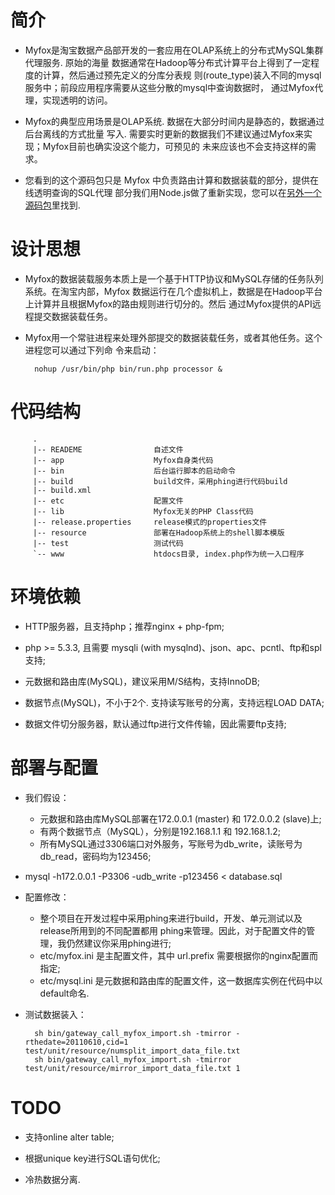 
# 简介 #

* Myfox是淘宝数据产品部开发的一套应用在OLAP系统上的分布式MySQL集群代理服务. 原始的海量
  数据通常在Hadoop等分布式计算平台上得到了一定程度的计算，然后通过预先定义的分库分表规
  则(route_type)装入不同的mysql服务中；前段应用程序需要从这些分散的mysql中查询数据时，
  通过Myfox代理，实现透明的访问。

* Myfox的典型应用场景是OLAP系统. 数据在大部分时间内是静态的，数据通过后台离线的方式批量
  写入. 需要实时更新的数据我们不建议通过Myfox来实现；Myfox目前也确实没这个能力，可预见的
  未来应该也不会支持这样的需求。

* 您看到的这个源码包只是 Myfox 中负责路由计算和数据装载的部分，提供在线透明查询的SQL代理
  部分我们用Node.js做了重新实现，您可以在[另外一个源码包](https://github.com/vincent-zhao/Myfox-query-module)里找到.

# 设计思想 #

* Myfox的数据装载服务本质上是一个基于HTTP协议和MySQL存储的任务队列系统。在淘宝内部，Myfox
  数据运行在几个虚拟机上，数据是在Hadoop平台上计算并且根据Myfox的路由规则进行切分的。然后
  通过Myfox提供的API远程提交数据装载任务。

* Myfox用一个常驻进程来处理外部提交的数据装载任务，或者其他任务。这个进程您可以通过下列命
  令来启动：

        nohup /usr/bin/php bin/run.php processor &

# 代码结构 #

         .
         |-- READEME				自述文件
         |-- app					Myfox自身类代码
         |-- bin					后台运行脚本的启动命令
         |-- build					build文件，采用phing进行代码build
         |-- build.xml
         |-- etc					配置文件
         |-- lib					Myfox无关的PHP Class代码
         |-- release.properties		release模式的properties文件
         |-- resource				部署在Hadoop系统上的shell脚本模版
         |-- test					测试代码
         `-- www					htdocs目录, index.php作为统一入口程序

# 环境依赖 #

* HTTP服务器，且支持php；推荐nginx + php-fpm;

* php >= 5.3.3, 且需要 mysqli (with mysqlnd)、json、apc、pcntl、ftp和spl支持;

* 元数据和路由库(MySQL)，建议采用M/S结构，支持InnoDB;

* 数据节点(MySQL)，不小于2个. 支持读写账号的分离，支持远程LOAD DATA; 

* 数据文件切分服务器，默认通过ftp进行文件传输，因此需要ftp支持;

# 部署与配置 #

* 我们假设：

    * 元数据和路由库MySQL部署在172.0.0.1 (master) 和 172.0.0.2 (slave)上;
    * 有两个数据节点（MySQL），分别是192.168.1.1 和 192.168.1.2;
    * 所有MySQL通过3306端口对外服务，写账号为db_write，读账号为db_read，密码均为123456;

* mysql -h172.0.0.1 -P3306 -udb_write -p123456 < database.sql

* 配置修改：

	* 整个项目在开发过程中采用phing来进行build，开发、单元测试以及release所用到的不同配置都用
phing来管理。因此，对于配置文件的管理，我仍然建议你采用phing进行;
    * etc/myfox.ini 是主配置文件，其中 url.prefix 需要根据你的nginx配置而指定;
    * etc/mysql.ini 是元数据和路由库的配置文件，这一数据库实例在代码中以default命名.

* 测试数据装入：

        sh bin/gateway_call_myfox_import.sh -tmirror -rthedate=20110610,cid=1 test/unit/resource/numsplit_import_data_file.txt
        sh bin/gateway_call_myfox_import.sh -tmirror test/unit/resource/mirror_import_data_file.txt 1

# TODO #

* 支持online alter table;

* 根据unique key进行SQL语句优化;

* 冷热数据分离.

